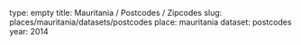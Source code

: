 type: empty
title: Mauritania / Postcodes / Zipcodes
slug: places/mauritania/datasets/postcodes
place: mauritania
dataset: postcodes
year: 2014
